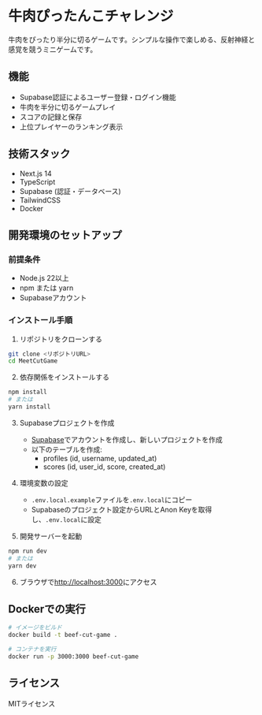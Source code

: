 # 牛肉ぴったんこチャレンジ

牛肉をぴったり半分に切るゲームです。シンプルな操作で楽しめる、反射神経と感覚を競うミニゲームです。

## 機能

- Supabase認証によるユーザー登録・ログイン機能
- 牛肉を半分に切るゲームプレイ
- スコアの記録と保存
- 上位プレイヤーのランキング表示

## 技術スタック

- Next.js 14
- TypeScript
- Supabase (認証・データベース)
- TailwindCSS
- Docker

## 開発環境のセットアップ

### 前提条件

- Node.js 22以上
- npm または yarn
- Supabaseアカウント

### インストール手順

1. リポジトリをクローンする
```bash
git clone <リポジトリURL>
cd MeetCutGame
```

2. 依存関係をインストールする
```bash
npm install
# または
yarn install
```

3. Supabaseプロジェクトを作成
   - [Supabase](https://supabase.com/)でアカウントを作成し、新しいプロジェクトを作成
   - 以下のテーブルを作成:
     - profiles (id, username, updated_at)
     - scores (id, user_id, score, created_at)

4. 環境変数の設定
   - `.env.local.example`ファイルを`.env.local`にコピー
   - Supabaseのプロジェクト設定からURLとAnon Keyを取得し、`.env.local`に設定

5. 開発サーバーを起動
```bash
npm run dev
# または
yarn dev
```

6. ブラウザで[http://localhost:3000](http://localhost:3000)にアクセス

## Dockerでの実行

```bash
# イメージをビルド
docker build -t beef-cut-game .

# コンテナを実行
docker run -p 3000:3000 beef-cut-game
```

## ライセンス

MITライセンス
